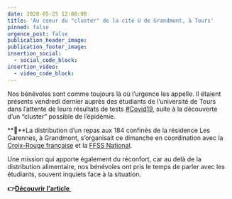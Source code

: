 ```yaml
---
date: 2020-05-25 12:00:00
title: 'Au coeur du "cluster" de la cité U de Grandmont, à Tours'
pinned: false
urgence_post: false
publication_header_image:
publication_footer_image:
insertion_social:
  - social_code_block:
insertion_video:
  - video_code_block:
---
```


Nos b&eacute;n&eacute;voles sont comme toujours l&agrave; o&ugrave; l’urgence les appelle. Il &eacute;taient pr&eacute;sents vendredi dernier aupr&egrave;s des &eacute;tudiants de l’universit&eacute; de Tours dans l’attente de leurs r&eacute;sultats de tests [\#Covid19](https://www.facebook.com/hashtag/covid19?__eep__=6&amp;source=feed_text&amp;epa=HASHTAG&amp;__xts__%5B0%5D=68.ARC7L3X-a-L_bgprgUIgb9B5CAQ0PTYnTkckqF0pxWkhtPmhcpdLnZ1mrIxvKfQ2dAMWQMExugQPyeryGTKYO5mRJH4gUS8q6N8XoFFNF7D_LD6m4IslFYkF_xs86DHKFJlpTbAOzNsJN7O0pc729bIDlcoJJcUA38ea3RObI-G8030Od1Mue-JuyN1lAm7say_r0Kr_5azGy5aaYAWqJZbADsL7I3Xl7kjpAWb_8L_qFivG-Tlwr7sCa8AiXZORLEJRfCfAbSG_-7l404sKoM_vN_v1KW-cw7j3UF5KweHCTRCkUPVZjly9W5xidZM9QE4VhvO6G0IjGy66hBXQKVpEPQ&amp;__tn__=%2ANK-R), suite &agrave; la d&eacute;couverte d’un “cluster” possible de l’&eacute;pid&eacute;mie.

**🥗**La distribution d’un repas aux 184 confin&eacute;s de la r&eacute;sidence Les Garennes, &agrave; Grandmont, s’organisait ce dimanche en coordination avec la [Croix-Rouge fran&ccedil;aise](https://www.facebook.com/fr.CroixRouge/?__tn__=K-R&amp;eid=ARA6yPgCDz1qDJXh5ZwUQ7lzd8BIyMVJaxBInH8o1hy0wTuad9ZUNIe5iNPyq_Nxwh6i_CNCMGv1Iz6Z&amp;fref=mentions&amp;__xts__%5B0%5D=68.ARC7L3X-a-L_bgprgUIgb9B5CAQ0PTYnTkckqF0pxWkhtPmhcpdLnZ1mrIxvKfQ2dAMWQMExugQPyeryGTKYO5mRJH4gUS8q6N8XoFFNF7D_LD6m4IslFYkF_xs86DHKFJlpTbAOzNsJN7O0pc729bIDlcoJJcUA38ea3RObI-G8030Od1Mue-JuyN1lAm7say_r0Kr_5azGy5aaYAWqJZbADsL7I3Xl7kjpAWb_8L_qFivG-Tlwr7sCa8AiXZORLEJRfCfAbSG_-7l404sKoM_vN_v1KW-cw7j3UF5KweHCTRCkUPVZjly9W5xidZM9QE4VhvO6G0IjGy66hBXQKVpEPQ) et la [FFSS National](https://www.facebook.com/FFSSnational/?__tn__=K-R&amp;eid=ARBXtU6S7efDg2Ml3Nl7Mf6oxG1rLHIP_S8onnxTPlWfoXN6RKYQAX20LC_lOLKi1MtFElfuqSdh3IX_&amp;fref=mentions&amp;__xts__%5B0%5D=68.ARC7L3X-a-L_bgprgUIgb9B5CAQ0PTYnTkckqF0pxWkhtPmhcpdLnZ1mrIxvKfQ2dAMWQMExugQPyeryGTKYO5mRJH4gUS8q6N8XoFFNF7D_LD6m4IslFYkF_xs86DHKFJlpTbAOzNsJN7O0pc729bIDlcoJJcUA38ea3RObI-G8030Od1Mue-JuyN1lAm7say_r0Kr_5azGy5aaYAWqJZbADsL7I3Xl7kjpAWb_8L_qFivG-Tlwr7sCa8AiXZORLEJRfCfAbSG_-7l404sKoM_vN_v1KW-cw7j3UF5KweHCTRCkUPVZjly9W5xidZM9QE4VhvO6G0IjGy66hBXQKVpEPQ).

Une mission qui apporte &eacute;galement du r&eacute;confort, car au del&agrave; de la distribution alimentaire, nos b&eacute;n&eacute;voles ont pris le temps de parler avec les &eacute;tudiants, souvent inquiets face &agrave; la situation.

**👉**[**D&eacute;couvrir l'article&nbsp;**](https://www.lanouvellerepublique.fr/tours/covid-19-au-coeur-du-cluster-de-la-cite-u-de-grandmont-a-tours)